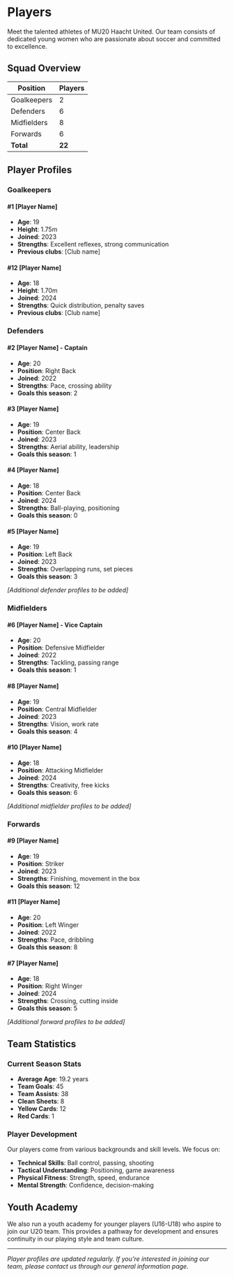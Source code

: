 # Players

Meet the talented athletes of MU20 Haacht United. Our team consists of dedicated young women who are passionate about soccer and committed to excellence.

## Squad Overview

| Position | Players |
|----------|---------|
| Goalkeepers | 2 |
| Defenders | 6 |
| Midfielders | 8 |
| Forwards | 6 |
| **Total** | **22** |

## Player Profiles

### Goalkeepers

#### #1 [Player Name]
- **Age**: 19
- **Height**: 1.75m
- **Joined**: 2023
- **Strengths**: Excellent reflexes, strong communication
- **Previous clubs**: [Club name]

#### #12 [Player Name]
- **Age**: 18
- **Height**: 1.70m
- **Joined**: 2024
- **Strengths**: Quick distribution, penalty saves
- **Previous clubs**: [Club name]

### Defenders

#### #2 [Player Name] - Captain
- **Age**: 20
- **Position**: Right Back
- **Joined**: 2022
- **Strengths**: Pace, crossing ability
- **Goals this season**: 2

#### #3 [Player Name]
- **Age**: 19
- **Position**: Center Back
- **Joined**: 2023
- **Strengths**: Aerial ability, leadership
- **Goals this season**: 1

#### #4 [Player Name]
- **Age**: 18
- **Position**: Center Back
- **Joined**: 2024
- **Strengths**: Ball-playing, positioning
- **Goals this season**: 0

#### #5 [Player Name]
- **Age**: 19
- **Position**: Left Back
- **Joined**: 2023
- **Strengths**: Overlapping runs, set pieces
- **Goals this season**: 3

*[Additional defender profiles to be added]*

### Midfielders

#### #6 [Player Name] - Vice Captain
- **Age**: 20
- **Position**: Defensive Midfielder
- **Joined**: 2022
- **Strengths**: Tackling, passing range
- **Goals this season**: 1

#### #8 [Player Name]
- **Age**: 19
- **Position**: Central Midfielder
- **Joined**: 2023
- **Strengths**: Vision, work rate
- **Goals this season**: 4

#### #10 [Player Name]
- **Age**: 18
- **Position**: Attacking Midfielder
- **Joined**: 2024
- **Strengths**: Creativity, free kicks
- **Goals this season**: 6

*[Additional midfielder profiles to be added]*

### Forwards

#### #9 [Player Name]
- **Age**: 19
- **Position**: Striker
- **Joined**: 2023
- **Strengths**: Finishing, movement in the box
- **Goals this season**: 12

#### #11 [Player Name]
- **Age**: 20
- **Position**: Left Winger
- **Joined**: 2022
- **Strengths**: Pace, dribbling
- **Goals this season**: 8

#### #7 [Player Name]
- **Age**: 18
- **Position**: Right Winger
- **Joined**: 2024
- **Strengths**: Crossing, cutting inside
- **Goals this season**: 5

*[Additional forward profiles to be added]*

## Team Statistics

### Current Season Stats
- **Average Age**: 19.2 years
- **Team Goals**: 45
- **Team Assists**: 38
- **Clean Sheets**: 8
- **Yellow Cards**: 12
- **Red Cards**: 1

### Player Development

Our players come from various backgrounds and skill levels. We focus on:

- **Technical Skills**: Ball control, passing, shooting
- **Tactical Understanding**: Positioning, game awareness
- **Physical Fitness**: Strength, speed, endurance
- **Mental Strength**: Confidence, decision-making

## Youth Academy

We also run a youth academy for younger players (U16-U18) who aspire to join our U20 team. This provides a pathway for development and ensures continuity in our playing style and team culture.

---

*Player profiles are updated regularly. If you're interested in joining our team, please contact us through our general information page.*